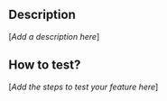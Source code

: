 ## Description
[_Add a description here_]

## How to test?
[_Add the steps to test your feature here_]
